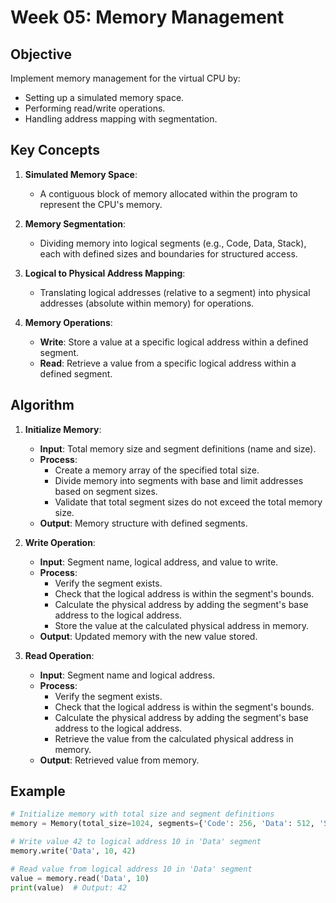 # Week 05: Memory Management

## Objective

Implement memory management for the virtual CPU by:
- Setting up a simulated memory space.
- Performing read/write operations.
- Handling address mapping with segmentation.

## Key Concepts

1. **Simulated Memory Space**:
   - A contiguous block of memory allocated within the program to represent the CPU's memory.

2. **Memory Segmentation**:
   - Dividing memory into logical segments (e.g., Code, Data, Stack), each with defined sizes and boundaries for structured access.

3. **Logical to Physical Address Mapping**:
   - Translating logical addresses (relative to a segment) into physical addresses (absolute within memory) for operations.

4. **Memory Operations**:
   - **Write**: Store a value at a specific logical address within a defined segment.
   - **Read**: Retrieve a value from a specific logical address within a defined segment.

## Algorithm

1. **Initialize Memory**:
   - **Input**: Total memory size and segment definitions (name and size).
   - **Process**:
     - Create a memory array of the specified total size.
     - Divide memory into segments with base and limit addresses based on segment sizes.
     - Validate that total segment sizes do not exceed the total memory size.
   - **Output**: Memory structure with defined segments.

2. **Write Operation**:
   - **Input**: Segment name, logical address, and value to write.
   - **Process**:
     - Verify the segment exists.
     - Check that the logical address is within the segment's bounds.
     - Calculate the physical address by adding the segment's base address to the logical address.
     - Store the value at the calculated physical address in memory.
   - **Output**: Updated memory with the new value stored.

3. **Read Operation**:
   - **Input**: Segment name and logical address.
   - **Process**:
     - Verify the segment exists.
     - Check that the logical address is within the segment's bounds.
     - Calculate the physical address by adding the segment's base address to the logical address.
     - Retrieve the value from the calculated physical address in memory.
   - **Output**: Retrieved value from memory.

## Example

```python
# Initialize memory with total size and segment definitions
memory = Memory(total_size=1024, segments={'Code': 256, 'Data': 512, 'Stack': 256})

# Write value 42 to logical address 10 in 'Data' segment
memory.write('Data', 10, 42)

# Read value from logical address 10 in 'Data' segment
value = memory.read('Data', 10)
print(value)  # Output: 42
